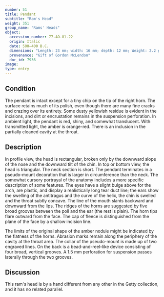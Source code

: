 ```yaml
---
number: 51
title: Pendant
subtitle: "Ram's Head"
weight: 351
group_name: "Rams' Heads"
object:
  accession_number: 77.AO.81.22
  origin: Italic
  date: 500–400 B.C.
  dimensions: "Length: 23 mm; width: 16 mm; depth: 12 mm; Weight: 2.2 g"
  provenance: "Gift of Gordon McLendon"
  dor_id: 7936
image:
type: entry
---
```


## Condition

The pendant is intact except for a tiny chip on the tip of the right horn. The surface retains much of its polish, even though there are many fine cracks and crazing over its entirety. Some dusty yellowish residue is evident in the incisions, and dirt or encrustation remains in the suspension perforation. In ambient light, the pendant is red, shiny, and somewhat translucent. With transmitted light, the amber is orange-red. There is an inclusion in the partially cleaned cavity at the throat.

## Description

In profile view, the head is rectangular, broken only by the downward slope of the nose and the downward tilt of the chin. In top or bottom view, the head is triangular. The neck section is short. The pendant terminates in a pseudo-mount decoration that is larger in circumference than the neck. The somewhat cursory portrayal of the anatomy includes a more specific description of some features. The eyes have a slight bulge above for the arch, are plastic, and display a realistically long tear duct line; the ears show the swelling of the antitragus and the curve of the helix, the chin is swelled and the throat subtly concave. The line of the mouth slants backward and downward from the lips. The ridges of the horns are suggested by five broad grooves between the poll and the ear (the rest is plain). The horn tips flare outward from the face. The cap of fleece is distinguished from the plane of the face by a shallow incision line.

The limits of the original shape of the amber nodule might be indicated by the flatness of the horns. Abrasion marks remain along the periphery of the cavity at the throat area. The collar of the pseudo-mount is made up of two engraved lines. On the back is a bead-and-reel–like device consisting of four broad, vertical grooves. A 1.5 mm perforation for suspension passes laterally through the two grooves.

## Discussion

This ram's head is by a hand different from any other in the Getty collection, and it has no related parallel.
